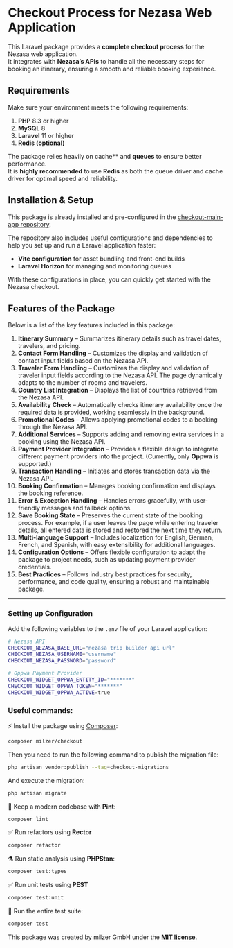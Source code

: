 # Checkout Process for Nezasa Web Application

This Laravel package provides a **complete checkout process** for the Nezasa web application.  
It integrates with **Nezasa’s APIs** to handle all the necessary steps for booking an itinerary, ensuring a smooth and reliable booking experience.


## Requirements
Make sure your environment meets the following requirements:

1. **PHP** 8.3 or higher
2. **MySQL** 8
3. **Laravel** 11 or higher
4. **Redis (optional)** 

The package relies heavily on cache** and **queues** to ensure better performance.  
It is **highly recommended** to use **Redis** as both the queue driver and cache driver for optimal speed and reliability.

## Installation & Setup
This package is already installed and pre-configured in the [checkout-main-app repository](https://github.com/milzer-tech/checkout-main-app).

The repository also includes useful configurations and dependencies to help you set up and run a Laravel application faster:

- **Vite configuration** for asset bundling and front-end builds
- **Laravel Horizon** for managing and monitoring queues

With these configurations in place, you can quickly get started with the Nezasa checkout.

## Features of the Package
Below is a list of the key features included in this package:

1. **Itinerary Summary** – Summarizes itinerary details such as travel dates, travelers, and pricing.
2. **Contact Form Handling** – Customizes the display and validation of contact input fields based on the Nezasa API.
3. **Traveler Form Handling** – Customizes the display and validation of traveler input fields according to the Nezasa API. The page dynamically adapts to the number of rooms and travelers.
4. **Country List Integration** – Displays the list of countries retrieved from the Nezasa API.
5. **Availability Check** – Automatically checks itinerary availability once the required data is provided, working seamlessly in the background.
6. **Promotional Codes** – Allows applying promotional codes to a booking through the Nezasa API.
7. **Additional Services** – Supports adding and removing extra services in a booking using the Nezasa API.
8. **Payment Provider Integration** – Provides a flexible design to integrate different payment providers into the project. (Currently, only **Oppwa** is supported.)
9. **Transaction Handling** – Initiates and stores transaction data via the Nezasa API.
10. **Booking Confirmation** – Manages booking confirmation and displays the booking reference.
11. **Error & Exception Handling** – Handles errors gracefully, with user-friendly messages and fallback options.
12. **Save Booking State** – Preserves the current state of the booking process. For example, if a user leaves the page while entering traveler details, all entered data is stored and restored the next time they return.
13. **Multi-language Support** – Includes localization for English, German, French, and Spanish, with easy extensibility for additional languages.
14. **Configuration Options** – Offers flexible configuration to adapt the package to project needs, such as updating payment provider credentials.
15. **Best Practices** – Follows industry best practices for security, performance, and code quality, ensuring a robust and maintainable package.

---

### Setting up Configuration

Add the following variables to the `.env` file of your Laravel application:

```bash
# Nezasa API
CHECKOUT_NEZASA_BASE_URL="nezasa trip builder api url"
CHECKOUT_NEZASA_USERNAME="username"
CHECKOUT_NEZASA_PASSWORD="password"

# Oppwa Payment Provider
CHECKOUT_WIDGET_OPPWA_ENTITY_ID="*******"
CHECKOUT_WIDGET_OPPWA_TOKEN="*******"
CHECKOUT_WIDGET_OPPWA_ACTIVE=true
```

### Useful commands:

⚡️ Install the package using [Composer](https://getcomposer.org):
```bash
composer milzer/checkout
```
Then you need to run the following command to publish the migration file:
```bash
php artisan vendor:publish --tag=checkout-migrations
```
And execute the migration:
```bash
php artisan migrate
```

🧹 Keep a modern codebase with **Pint**:
```bash
composer lint
```

✅ Run refactors using **Rector**
```bash
composer refactor
```

⚗️ Run static analysis using **PHPStan**:
```bash
composer test:types
```

✅ Run unit tests using **PEST**
```bash
composer test:unit
```

🚀 Run the entire test suite:
```bash
composer test
```

This package was created by milzer GmbH under the **[MIT license](https://opensource.org/licenses/MIT)**.
